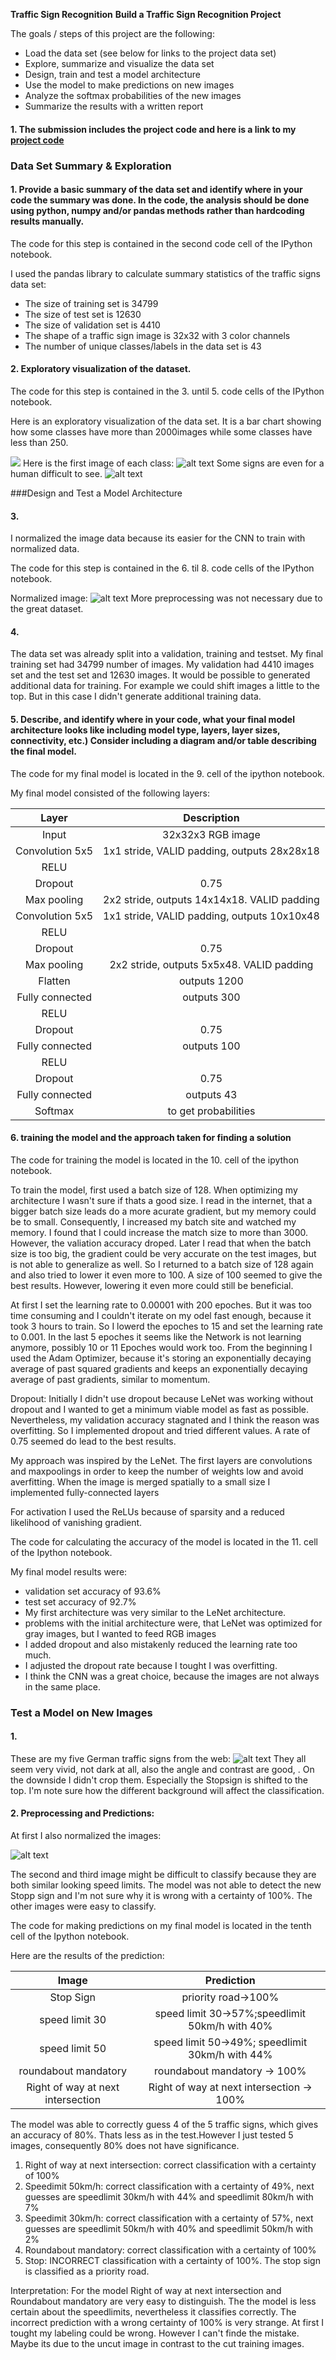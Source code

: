 **Traffic Sign Recognition** 
**Build a Traffic Sign Recognition Project**

The goals / steps of this project are the following:
* Load the data set (see below for links to the project data set)
* Explore, summarize and visualize the data set
* Design, train and test a model architecture
* Use the model to make predictions on new images
* Analyze the softmax probabilities of the new images
* Summarize the results with a written report


[//]: # (Image References)

[image1]: ./examples/visualization.jpg "Visualization"
[image2]: ./examples/grayscale.jpg "Grayscaling"
[image3]: ./examples/random_noise.jpg "Random Noise"
[image4]: ./examples/placeholder.png "Traffic Sign 1"
[image5]: ./examples/placeholder.png "Traffic Sign 2"
[image6]: ./examples/placeholder.png "Traffic Sign 3"
[image7]: ./examples/placeholder.png "Traffic Sign 4"
[image8]: ./examples/placeholder.png "Traffic Sign 5"





#### 1. The submission includes the project code and here is a link to my [project code](https://github.com/christianreiser/P2-Traffic-Sign-Classifier/blob/master/Traffic_Sign_Classifier%20v1.ipynb)

### Data Set Summary & Exploration

#### 1. Provide a basic summary of the data set and identify where in your code the summary was done. In the code, the analysis should be done using python, numpy and/or pandas methods rather than hardcoding results manually.

The code for this step is contained in the second code cell of the IPython notebook.  

I used the pandas library to calculate summary statistics of the traffic
signs data set:

* The size of training set is 34799
* The size of test set is 12630
* The size of validation set is 4410
* The shape of a traffic sign image is 32x32 with 3 color channels
* The number of unique classes/labels in the data set is 43


#### 2. Exploratory visualization of the dataset.

The code for this step is contained in the 3. until 5. code cells of the IPython notebook.  

Here is an exploratory visualization of the data set. It is a bar chart showing how some classes have more than 2000images while some classes have less than 250.

![](https://github.com/christianreiser/P2-Traffic-Sign-Classifier/blob/master/Images/classes2.png)
Here is the first image of each class:
![alt text](https://github.com/christianreiser/P2-Traffic-Sign-Classifier/blob/master/Images/classes.png)
Some signs are even for a human difficult to see.
![alt text](https://github.com/christianreiser/P2-Traffic-Sign-Classifier/blob/master/Images/9random.png)

###Design and Test a Model Architecture

#### 3. 
I normalized the image data because its easier for the CNN to train with normalized data.

The code for this step is contained in the 6. til 8. code cells of the IPython notebook.

Normalized image:
![alt text](https://github.com/christianreiser/P2-Traffic-Sign-Classifier/blob/master/Images/normal.png)
More preprocessing was not necessary due to the great dataset.

#### 4. 

The data set was already split into a validation, training and testset.
My final training set had 34799 number of images. My validation had 4410 images set and the test set  and 12630 images.
It would be possible to generated additional data for training. For example we could shift images a little to the top. But in this case I didn't generate additional training data.


#### 5. Describe, and identify where in your code, what your final model architecture looks like including model type, layers, layer sizes, connectivity, etc.) Consider including a diagram and/or table describing the final model.

The code for my final model is located in the 9. cell of the ipython notebook. 

My final model consisted of the following layers:

| Layer         		|     Description	        					| 
|:---------------------:|:---------------------------------------------:| 
| Input         		| 32x32x3 RGB image   							| 
| Convolution 5x5     	| 1x1 stride, VALID padding, outputs 28x28x18 	|
| RELU					|												|
| Dropout					|		0.75										|
| Max pooling	      	| 2x2 stride,  outputs 14x14x18. 	VALID padding			|
| Convolution 5x5	    |  1x1 stride, VALID padding, outputs 10x10x48 									|
| RELU					|												|
| Dropout					|		0.75										|
| Max pooling	      	| 2x2 stride,  outputs 5x5x48. 	VALID padding			|
|	Flatten					|	outputs 1200											|
| Fully connected		| outputs 300        									|
| RELU					|												|
| Dropout					|		0.75										|       									|
| Fully connected		| outputs 100        									|
| RELU					|												|
| Dropout					|		0.75										|
| Fully connected		| outputs 43        									|
| Softmax				| to get probabilities |

 


#### 6. training the model and the approach taken for finding a solution

The code for training the model is located in the 10. cell of the ipython notebook. 

To train the model, first used a batch size of 128. When optimizing my architecture I wasn't sure if thats a good size. I read in the internet, that a bigger batch size leads do a more acurate gradient, but my memory could be to small. Consequently, I increased my batch site and watched my memory. I found that I could increase the match size to more than 3000. However, the valiation accuracy droped. Later I read that when the batch size is too big, the gradient could be very accurate on the test images, but is not able to generalize as well. So I returned to a batch size of 128 again and also tried to lower it even more to 100. A size of 100 seemed to give the best results. However, lowering it even more could still be beneficial.

At first I set the learning rate to 0.00001 with 200 epoches. But it was too time consuming and I couldn't iterate on my odel fast enough, because it took 3 hours to train. So I lowerd the epoches to 15 and set the learning rate to 0.001. In the last 5 epoches it seems like the Network is not learning anymore, possibly 10 or 11 Epoches would work too. From the beginning I used the Adam Optimizer, because it's storing an exponentially decaying average of past squared gradients and keeps an exponentially decaying average of past gradients, similar to momentum.

Dropout: Initially I didn't use dropout because LeNet was working without dropout and I wanted to get a minimum viable model as fast as possible. Nevertheless, my validation accuracy stagnated and I think the reason was overfitting. So I implemented dropout and tried different values. A rate of 0.75 seemed do lead to the best results.


My approach was inspired by the LeNet. The first layers are convolutions and maxpoolings in order to keep the number of weights low and avoid averfitting. When the image is merged spatially to a small size I implemented fully-connected layers

For activation I used the ReLUs because of sparsity and a reduced likelihood of vanishing gradient.

The code for calculating the accuracy of the model is located in the 11. cell of the Ipython notebook.

My final model results were:
* validation set accuracy of 93.6% 
* test set accuracy of 92.7%
* My first architecture was very similar to the LeNet architecture.
* problems with the initial architecture were, that LeNet was optimized for gray images, but I wanted to feed RGB images
* I added dropout and also mistakenly reduced the learning rate too much.
* I adjusted the dropout rate because I tought I was overfitting.
* I think the CNN was a great choice, because the images are not always in the same place.


### Test a Model on New Images

#### 1. 
These are my five German traffic signs from the web:
![alt text](https://github.com/christianreiser/P2-Traffic-Sign-Classifier/blob/master/Images/5int.png)
They all seem very vivid, not dark at all, also the angle and contrast are good, . On the downside I didn't crop them. Especially the Stopsign is shifted to the top. I'm note sure how the different background will affect the classification.


#### 2. Preprocessing and Predictions:
At first I also normalized the images:

![alt text](https://github.com/christianreiser/P2-Traffic-Sign-Classifier/blob/master/Images/norm5int.png)

The second and third image might be difficult to classify because they are both similar looking speed limits.
The model was not able to detect the new Stopp sign and I'm not sure why it is wrong with a certainty of 100%.
The other images were easy to classify.


The code for making predictions on my final model is located in the tenth cell of the Ipython notebook.

Here are the results of the prediction:

| Image			        |     Prediction	       		| 
|:---------------------:|:---------------------------------------------:| 
| Stop Sign      		| priority road->100% 		| 
| speed limit 30     			| speed limit 30->57%;speedlimit 50km/h with 40% |
| speed limit 50 					| speed limit 50->49%; speedlimit 30km/h with 44% |
| roundabout mandatory      		| roundabout mandatory -> 100%  	|
| Right of way at next intersection		| Right of way at next intersection -> 100%  |


The model was able to correctly guess 4 of the 5 traffic signs, which gives an accuracy of 80%. Thats less as in the test.However I just tested 5 images, consequently 80% does not have significance. 
1. Right of way at next intersection: correct classification with a certainty of 100%
2. Speedimit 50km/h: correct classification with a certainty of 49%, next guesses are speedlimit 30km/h with 44% and speedlimit 80km/h with 7%
3. Speedimit 30km/h: correct classification with a certainty of 57%, next guesses are speedlimit 50km/h with 40% and speedlimit 50km/h with 2%
4. Roundabout mandatory: correct classification with a certainty of 100%
5. Stop: INCORRECT classification with a certainty of 100%. The stop sign is classified as a priority road.

Interpretation:
For the model Right of way at next intersection and Roundabout mandatory are very easy to distinguish.
The the model is less certain about the speedlimits, nevertheless it classifies correctly.
The incorrect prediction with a wrong certainty of 100% is very strange. At first I tought my labeling could be wrong. However I can't finde the mistake. Maybe its due to the uncut image in contrast to the cut training images.
